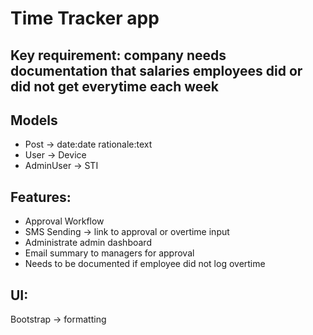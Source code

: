 # Time Tracker app

## Key requirement: company needs documentation that salaries employees did or did not get everytime each week

## Models

- Post -> date:date rationale:text
- User -> Device
- AdminUser -> STI

## Features:

- Approval Workflow
- SMS Sending -> link to approval or overtime input
- Administrate admin dashboard
- Email summary to managers for approval
- Needs to be documented if employee did not log overtime

## UI:

Bootstrap -> formatting
